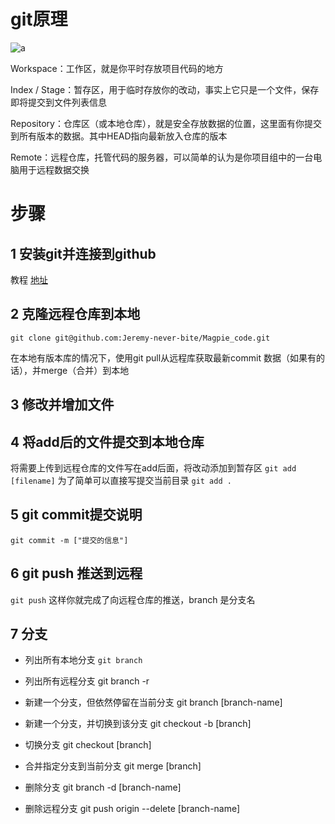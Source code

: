 # git原理
![a](https://mmbiz.qpic.cn/mmbiz_png/uJDAUKrGC7Ksu8UlITwMlbX3kMGtZ9p0NJ4L9OPI9ia1MmibpvDd6cSddBdvrlbdEtyEOrh4CKnWVibyfCHa3lzXw/640?wx_fmt=png&wxfrom=5&wx_lazy=1&wx_co=1)

Workspace：工作区，就是你平时存放项目代码的地方

Index / Stage：暂存区，用于临时存放你的改动，事实上它只是一个文件，保存即将提交到文件列表信息

Repository：仓库区（或本地仓库），就是安全存放数据的位置，这里面有你提交到所有版本的数据。其中HEAD指向最新放入仓库的版本

Remote：远程仓库，托管代码的服务器，可以简单的认为是你项目组中的一台电脑用于远程数据交换

# 步骤
## 1 安装git并连接到github
教程 [地址](https://blog.csdn.net/qq_42690368/article/details/82319238?spm=1001.2101.3001.6650.1&utm_medium=distribute.pc_relevant.none-task-blog-2%7Edefault%7ECTRLIST%7ERate-1-82319238-blog-120997367.pc_relevant_3mothn_strategy_recovery&depth_1-utm_source=distribute.pc_relevant.none-task-blog-2%7Edefault%7ECTRLIST%7ERate-1-82319238-blog-120997367.pc_relevant_3mothn_strategy_recovery&utm_relevant_index=2)

## 2 克隆远程仓库到本地
`git clone git@github.com:Jeremy-never-bite/Magpie_code.git`


在本地有版本库的情况下，使用git pull从远程库获取最新commit 数据（如果有的话），并merge（合并）到本地
## 3 修改并增加文件


## 4 将add后的文件提交到本地仓库
将需要上传到远程仓库的文件写在add后面，将改动添加到暂存区
`git add [filename]`
为了简单可以直接写提交当前目录
`git add .`

## 5 git commit提交说明
`git commit -m ["提交的信息"]`

## 6 git push 推送到远程
`git push`
这样你就完成了向远程仓库的推送，branch 是分支名


<!-- $ git pull origin master
然后再进行：
$ git push origin master -->

## 7 分支
*  列出所有本地分支
`git branch`

*  列出所有远程分支
git branch -r

*   新建一个分支，但依然停留在当前分支
git branch [branch-name]

*  新建一个分支，并切换到该分支
git checkout -b [branch]

* 切换分支
git checkout [branch]

*   合并指定分支到当前分支
 git merge [branch]

*   删除分支
 git branch -d [branch-name]

*   删除远程分支
 git push origin --delete [branch-name]